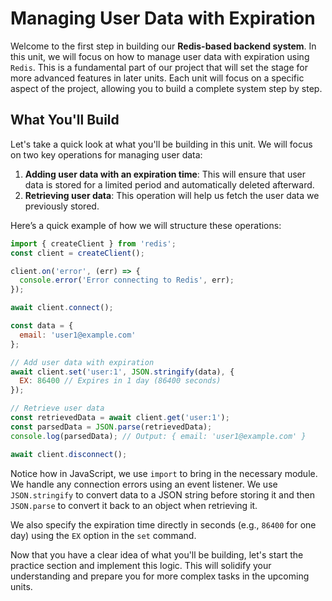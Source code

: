 # Managing User Data with Expiration

Welcome to the first step in building our **Redis-based backend system**. In this unit, we will focus on how to manage user data with expiration using `Redis`. This is a fundamental part of our project that will set the stage for more advanced features in later units. Each unit will focus on a specific aspect of the project, allowing you to build a complete system step by step.

## What You'll Build
Let's take a quick look at what you'll be building in this unit. We will focus on two key operations for managing user data:

1. **Adding user data with an expiration time**: This will ensure that user data is stored for a limited period and automatically deleted afterward.
2. **Retrieving user data**: This operation will help us fetch the user data we previously stored.

Here’s a quick example of how we will structure these operations:

```JavaScript
import { createClient } from 'redis';
const client = createClient();

client.on('error', (err) => {
  console.error('Error connecting to Redis', err);
});

await client.connect();

const data = {
  email: 'user1@example.com'
};

// Add user data with expiration
await client.set('user:1', JSON.stringify(data), {
  EX: 86400 // Expires in 1 day (86400 seconds)
});

// Retrieve user data
const retrievedData = await client.get('user:1');
const parsedData = JSON.parse(retrievedData);
console.log(parsedData); // Output: { email: 'user1@example.com' }

await client.disconnect();
```

Notice how in JavaScript, we use `import` to bring in the necessary module. We handle any connection errors using an event listener. We use `JSON.stringify` to convert data to a JSON string before storing it and then `JSON.parse` to convert it back to an object when retrieving it.

We also specify the expiration time directly in seconds (e.g., `86400` for one day) using the `EX` option in the `set` command.

Now that you have a clear idea of what you'll be building, let's start the practice section and implement this logic. This will solidify your understanding and prepare you for more complex tasks in the upcoming units.
